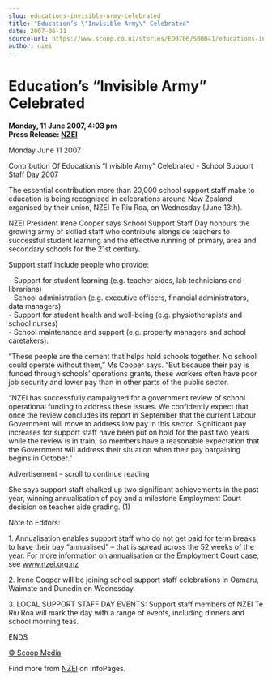 ```yaml
---
slug: educations-invisible-army-celebrated
title: "Education’s \"Invisible Army\" Celebrated"
date: 2007-06-11
source-url: https://www.scoop.co.nz/stories/ED0706/S00041/educations-invisible-army-celebrated.htm
author: nzei
---
```

Education’s “Invisible Army” Celebrated
=======================================

**Monday, 11 June 2007, 4:03 pm**  
**Press Release: [NZEI](https://info.scoop.co.nz/NZEI)**

Monday June 11 2007

Contribution Of Education’s “Invisible Army” Celebrated - School Support Staff Day 2007

The essential contribution more than 20,000 school support staff make to education is being recognised in celebrations around New Zealand organised by their union, NZEI Te Riu Roa, on Wednesday (June 13th).

NZEI President Irene Cooper says School Support Staff Day honours the growing army of skilled staff who contribute alongside teachers to successful student learning and the effective running of primary, area and secondary schools for the 21st century.

Support staff include people who provide:

\- Support for student learning (e.g. teacher aides, lab technicians and librarians)  
\- School administration (e.g. executive officers, financial administrators, data managers)  
\- Support for student health and well-being (e.g. physiotherapists and school nurses)  
\- School maintenance and support (e.g. property managers and school caretakers).

“These people are the cement that helps hold schools together. No school could operate without them,” Ms Cooper says. “But because their pay is funded through schools’ operations grants, these workers often have poor job security and lower pay than in other parts of the public sector.

“NZEI has successfully campaigned for a government review of school operational funding to address these issues. We confidently expect that once the review concludes its report in September that the current Labour Government will move to address low pay in this sector. Significant pay increases for support staff have been put on hold for the past two years while the review is in train, so members have a reasonable expectation that the Government will address their situation when their pay bargaining begins in October.”

Advertisement - scroll to continue reading





She says support staff chalked up two significant achievements in the past year, winning annualisation of pay and a milestone Employment Court decision on teacher aide grading. (1)

Note to Editors:

1\. Annualisation enables support staff who do not get paid for term breaks to have their pay “annualised” – that is spread across the 52 weeks of the year. For more information on annualisation or the Employment Court case, see www.nzei.org.nz

2\. Irene Cooper will be joining school support staff celebrations in Oamaru, Waimate and Dunedin on Wednesday.

3\. LOCAL SUPPORT STAFF DAY EVENTS: Support staff members of NZEI Te Riu Roa will mark the day with a range of events, including dinners and school morning teas.

ENDS

[© Scoop Media](http://www.scoop.co.nz/about/terms.html)

Find more from [NZEI](https://info.scoop.co.nz/NZEI) on InfoPages.